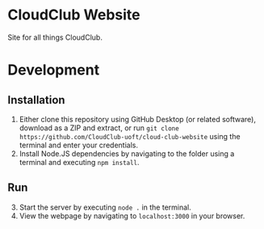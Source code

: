 # CloudClub Website
Site for all things CloudClub.

# Development

## Installation

1. Either clone this repository using GitHub Desktop (or related software), download as a ZIP and extract, or run `git clone https://github.com/CloudClub-uoft/cloud-club-website` using the terminal and enter your credentials.
2. Install Node.JS dependencies by navigating to the folder using a terminal and executing `npm install`.

## Run

3. Start the server by executing `node .` in the terminal.
4. View the webpage by navigating to `localhost:3000` in your browser.